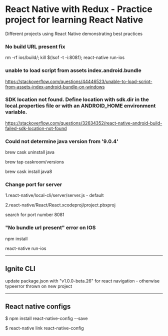 # React Native with Redux - Practice project for learning React Native

Different projects using React Native demonstrating best practices


### No build URL present fix

rm -rf ios/build/; kill $(lsof -t -i:8081); react-native run-ios

### unable to load script from assets index.android.bundle

https://stackoverflow.com/questions/44446523/unable-to-load-script-from-assets-index-android-bundle-on-windows

### SDK location not found. Define location with sdk.dir in the local.properties file or with an ANDROID_HOME environment variable.

https://stackoverflow.com/questions/32634352/react-native-android-build-failed-sdk-location-not-found

### Could not determine java version from '9.0.4'

brew cask uninstall java

brew tap caskroom/versions

brew cask install java8

### Change port for server 
1.react-native/local-cli/server/server.js - default

2.react-native/React/React.xcodeproj/project.pbxproj 

search for port number 8081 

### "No bundle url present" error on IOS 
npm install 

react-native run-ios 

*****************************

## Ignite CLI 

update package.json with "v1.0.0-beta.26" for react navigation - otherwise typeerror thrown on new project

*****************************

## React native configs

$ npm install react-native-config --save

$ react-native link react-native-config
